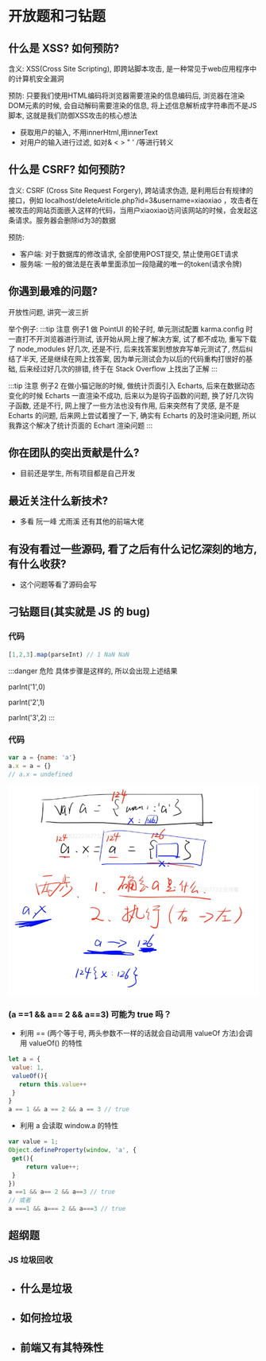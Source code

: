 # 开放题和刁钻题

## 什么是 XSS? 如何预防?

含义: XSS(Cross Site Scripting), 即跨站脚本攻击, 是一种常见于web应用程序中的计算机安全漏洞

预防: 只要我们使用HTML编码将浏览器需要渲染的信息编码后, 浏览器在渲染DOM元素的时候, 会自动解码需要渲染的信息, 将上述信息解析成字符串而不是JS脚本, 这就是我们防御XSS攻击的核心想法
    
- 获取用户的输入, 不用innerHtml,用innerText
- 对用户的输入进行过滤, 如对& < > " ' /等进行转义
    
## 什么是 CSRF? 如何预防?

含义:  CSRF (Cross Site Request Forgery), 跨站请求伪造, 是利用后台有规律的接口，例如 localhost/deleteAriticle.php?id=3&username=xiaoxiao ，攻击者在被攻击的网站页面嵌入这样的代码，当用户xiaoxiao访问该网站的时候，会发起这条请求。服务器会删除id为3的数据

预防:
 
- 客户端: 对于数据库的修改请求, 全部使用POST提交, 禁止使用GET请求
- 服务端: 一般的做法是在表单里面添加一段隐藏的唯一的token(请求令牌)

## 你遇到最难的问题? 

开放性问题, 讲究一波三折

举个例子:
:::tip 注意 例子1
做 PointUI 的轮子时, 单元测试配置 karma.config 时一直打不开浏览器进行测试, 
该开始从网上搜了解决方案, 试了都不成功, 重写下载了 node_modules 好几次, 还是不行, 后来找答案到想放弃写单元测试了, 然后纠结了半天,
还是继续在网上找答案, 因为单元测试会为以后的代码重构打很好的基础, 后来经过好几次的排错, 终于在 Stack Overflow 上找出了正解
:::

:::tip 注意 例子2
在做小猫记账的时候, 做统计页面引入 Echarts, 后来在数据动态变化的时候 Echarts 一直渲染不成功, 后来以为是钩子函数的问题, 换了好几次钩子函数, 
还是不行, 网上搜了一些方法也没有作用, 后来突然有了灵感, 是不是 Echarts 的问题, 后来网上尝试着搜了一下, 确实有 Echarts 的及时渲染问题, 所以我靠这个解决了统计页面的 Echart 渲染问题
:::

## 你在团队的突出贡献是什么?

- 目前还是学生, 所有项目都是自己开发

## 最近关注什么新技术? 

- 多看 阮一峰 尤雨溪 还有其他的前端大佬

## 有没有看过一些源码, 看了之后有什么记忆深刻的地方, 有什么收获?

- 这个问题等看了源码会写

## 刁钻题目(其实就是 JS 的 bug)

### 代码
```js
[1,2,3].map(parseInt) // 1 NaN NaN
```
:::danger 危险
具体步骤是这样的, 所以会出现上述结果

parInt('1',0)

parInt('2',1)

parInt('3',2)
:::

### 代码
```js
var a = {name: 'a'}
a.x = a = {}
// a.x = undefined 
```
![代码解析](./image/open-question-1.png)

### (a ==1 && a== 2 && a==3) 可能为 true 吗？

- 利用 == (两个等于号, 两头参数不一样的话就会自动调用 valueOf 方法)会调用 valueOf() 的特性

```js
let a = {
 value: 1,
 valueOf(){
   return this.value++
 }
}
a == 1 && a == 2 && a == 3 // true
```

- 利用 a 会读取 window.a 的特性

```js
var value = 1; 
Object.defineProperty(window, 'a', {
 get(){
     return value++;
 }
})
a ==1 && a== 2 && a==3 // true
// 或者 
a ===1 && a=== 2 && a===3 // true
```

## 超纲题

### JS 垃圾回收

- 什么是垃圾
    - 
- 如何捡垃圾
    - 
- 前端又有其特殊性
    -  
